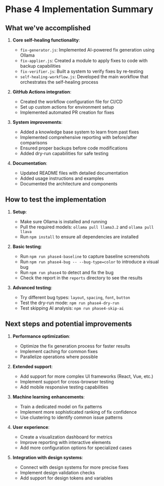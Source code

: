 # Phase 4 Implementation Summary

## What we've accomplished

1. **Core self-healing functionality**:
   - `fix-generator.js`: Implemented AI-powered fix generation using Ollama
   - `fix-applier.js`: Created a module to apply fixes to code with backup capabilities
   - `fix-verifier.js`: Built a system to verify fixes by re-testing
   - `self-healing-workflow.js`: Developed the main workflow that orchestrates the self-healing process

2. **GitHub Actions integration**:
   - Created the workflow configuration file for CI/CD
   - Set up custom actions for environment setup
   - Implemented automated PR creation for fixes

3. **System improvements**:
   - Added a knowledge base system to learn from past fixes
   - Implemented comprehensive reporting with before/after comparisons
   - Ensured proper backups before code modifications
   - Added dry-run capabilities for safe testing

4. **Documentation**:
   - Updated README files with detailed documentation
   - Added usage instructions and examples
   - Documented the architecture and components

## How to test the implementation

1. **Setup**:
   - Make sure Ollama is installed and running
   - Pull the required models: `ollama pull llama3.2` and `ollama pull llava`
   - Run `npm install` to ensure all dependencies are installed

2. **Basic testing**:
   - Run `npm run phase4-baseline` to capture baseline screenshots
   - Run `npm run phase4-bug -- --bug-type=color` to introduce a visual bug
   - Run `npm run phase4` to detect and fix the bug
   - Check the report in the `reports` directory to see the results

3. **Advanced testing**:
   - Try different bug types: `layout`, `spacing`, `font`, `button`
   - Test the dry-run mode: `npm run phase4-dry-run`
   - Test skipping AI analysis: `npm run phase4-skip-ai`

## Next steps and potential improvements

1. **Performance optimization**:
   - Optimize the fix generation process for faster results
   - Implement caching for common fixes
   - Parallelize operations where possible

2. **Extended support**:
   - Add support for more complex UI frameworks (React, Vue, etc.)
   - Implement support for cross-browser testing
   - Add mobile responsive testing capabilities

3. **Machine learning enhancements**:
   - Train a dedicated model on fix patterns
   - Implement more sophisticated ranking of fix confidence
   - Use clustering to identify common issue patterns

4. **User experience**:
   - Create a visualization dashboard for metrics
   - Improve reporting with interactive elements
   - Add more configuration options for specialized cases

5. **Integration with design systems**:
   - Connect with design systems for more precise fixes
   - Implement design validation checks
   - Add support for design tokens and variables
